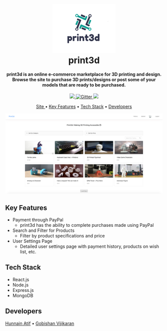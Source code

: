 <h1 align="center">
  <br>
  <a href=""><img src=".github/Logo.png" alt="print3d" width="200"></a>
  <br>
  print3d
  <br>
</h1>

<h4 align="center">print3d is an online e-commerce marketplace for 3D printing and design. Browse the site to purchase 3D prints/designs or post some of your models that are ready to be purchased.</h4>

<p align="center">
  <a href="http://shields.io/">
      <img src="https://img.shields.io/badge/Maintained%3F-yes-green.svg">
  </a>
  <a href="http://shields.io/">
    <img src="https://img.shields.io/website-up-down-green-red/http/cv.lbesson.qc.to.svg" alt="Gitter">
  </a>
  <a href="http://shields.io/"><img src="https://img.shields.io/badge/Made%20with-React-1f425f.svg"></a>
</p>

<p align="center">
  <a href=""> Site </a> •
  <a href="#key-features">Key Features</a> •
  <a href="#tech-stack">Tech Stack</a> •
  <a href="#developers">Developers</a>
</p>

<img src=".github/Demo.png">

## Key Features

* Payment through PayPal
  - print3d has the ability to complete purchases made using PayPal
* Search and Filter for Products
  - Filter by product specifications and price
* User Settings Page
  - Detailed user settings page with payment history, products on wish list, etc. 


## Tech Stack 

* React.js
* Node.js
* Express.js
* MongoDB


## Developers

<a href="https://github.com/hunnain-atif">Hunnain Atif</a> • <a href="https://github.com/GobishanVijikaran">Gobishan Vijikaran</a> 

